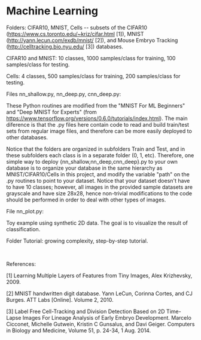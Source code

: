 # Machine Learning

Folders: CIFAR10, MNIST, Cells
-- subsets of the CIFAR10 (https://www.cs.toronto.edu/~kriz/cifar.html [1]),
MNIST (http://yann.lecun.com/exdb/mnist/ [2]),
and Mouse Embryo Tracking (http://celltracking.bio.nyu.edu/ [3]) databases.

CIFAR10 and MNIST: 10 classes, 1000 samples/class for training, 100 samples/class for testing.

Cells: 4 classes, 500 samples/class for training, 200 samples/class for testing.

Files nn_shallow.py, nn_deep.py, cnn_deep.py:

These Python routines are modified from the
"MNIST For ML Beginners" and "Deep MNIST for Experts" (from https://www.tensorflow.org/versions/0.6.0/tutorials/index.html).
The main diference is that the .py files here contain code to read and build
train/test sets from regular image files, and therefore can be more easily deployed to other databases. 

Notice that the folders are organized
in subfolders Train and Test, and in these subfolders each class is in a separate folder (0, 1, etc).
Therefore, one simple way to deploy {nn_shallow,nn_deep,cnn_deep}.py to your own database is to organize your database in the same hierarchy as MNIST/CIFAR10/Cells in this project, and modify the variable
"path" on the .py routines to point to your dataset. Notice that your dataset doesn't have to
have 10 classes; however, all images in the provided sample datasets are grayscale and have size 28x28,
hence non-trivial modifications to the code should be performed in order to deal with other types of images.

File nn_plot.py:

Toy example using synthetic 2D data. The goal is to visualize the result of classification.

Folder Tutorial: growing complexity, step-by-step tutorial.

&nbsp;  

References:

[1] Learning Multiple Layers of Features from Tiny Images, Alex Krizhevsky, 2009.

[2] MNIST handwritten digit database. Yann LeCun, Corinna Cortes, and CJ Burges. ATT Labs [Online]. Volume 2, 2010.

[3] Label Free Cell-Tracking and Division Detection Based on 2D Time-Lapse Images For Lineage Analysis of Early Embryo Development.
Marcelo Cicconet, Michelle Gutwein, Kristin C Gunsalus, and Davi Geiger. Computers in Biology and Medicine, Volume 51, p. 24-34, 1 Aug. 2014.